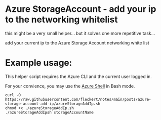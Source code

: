 # Azure StorageAccount - add your ip to the networking whitelist

this might be a very small helper... but it solves one more repetitive task...

add your current ip to the Azure Storage Account networking white list

# Example usage:

This helper script requires the Azure CLI and the current user logged in.

For your convience, you may use the [Azure Shell](https://portal.azure.com/#cloudshell/) in Bash mode.

```
curl -O https://raw.githubusercontent.com/fleckert/notes/main/posts/azure-storage-account-add-ip/azureStorageAddIp.sh
chmod +x ./azureStorageAddIp.sh
./azureStorageAddIpsh storageAccountName
```